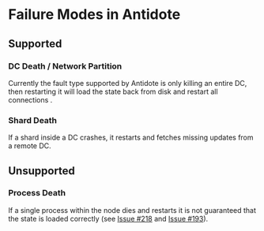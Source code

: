 # Failure Modes in Antidote

## Supported

### DC Death / Network Partition

Currently the fault type supported by Antidote is only killing an entire DC, 
then restarting it will load the state back from disk and restart all connections .

### Shard Death

If a shard inside a DC crashes, it restarts and fetches missing updates from a remote DC.


## Unsupported

### Process Death

If a single process within the node dies and restarts it is not guaranteed that the state is loaded correctly 
(see [Issue #218](https://github.com/AntidoteDB/antidote/issues/218)
and [Issue #193](https://github.com/AntidoteDB/antidote/issues/218)).

